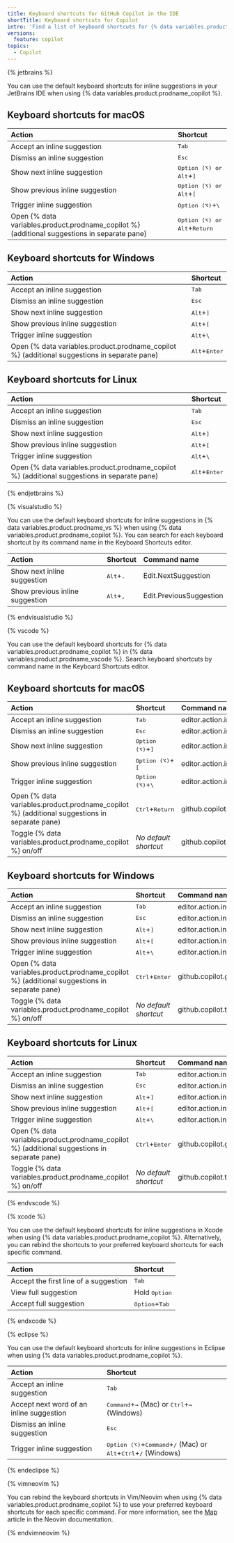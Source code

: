 ```yaml
---
title: Keyboard shortcuts for GitHub Copilot in the IDE
shortTitle: Keyboard shortcuts for Copilot
intro: 'Find a list of keyboard shortcuts for {% data variables.product.prodname_copilot %} in the IDEs that support it.'
versions:
  feature: copilot
topics:
  - Copilot
---
```


{% jetbrains %}

You can use the default keyboard shortcuts for inline suggestions in your JetBrains IDE when using {% data variables.product.prodname_copilot %}.

## Keyboard shortcuts for macOS

| Action | Shortcut |
|:---|:---|
|Accept an inline suggestion|<kbd>Tab</kbd>|
|Dismiss an inline suggestion|<kbd>Esc</kbd>|
|Show next inline suggestion|<kbd>Option (⌥) or Alt</kbd>+<kbd>]</kbd>|
|Show previous inline suggestion|<kbd>Option (⌥) or Alt</kbd>+<kbd>[</kbd>|
|Trigger inline suggestion|<kbd>Option (⌥)</kbd>+<kbd>\\</kbd>|
|Open {% data variables.product.prodname_copilot %} (additional suggestions in separate pane)|<kbd>Option (⌥) or Alt</kbd>+<kbd>Return</kbd> |

## Keyboard shortcuts for Windows

| Action | Shortcut |
|:---|:---|
|Accept an inline suggestion|<kbd>Tab</kbd>|
|Dismiss an inline suggestion|<kbd>Esc</kbd>|
|Show next inline suggestion|<kbd>Alt</kbd>+<kbd>]</kbd>|
|Show previous inline suggestion|<kbd>Alt</kbd>+<kbd>[</kbd>|
|Trigger inline suggestion|<kbd>Alt</kbd>+<kbd>\\</kbd>|
|Open {% data variables.product.prodname_copilot %} (additional suggestions in separate pane)|<kbd>Alt</kbd>+<kbd>Enter</kbd> |

## Keyboard shortcuts for Linux

| Action | Shortcut |
|:---|:---|
|Accept an inline suggestion|<kbd>Tab</kbd>|
|Dismiss an inline suggestion|<kbd>Esc</kbd>|
|Show next inline suggestion|<kbd>Alt</kbd>+<kbd>]</kbd>|
|Show previous inline suggestion|<kbd>Alt</kbd>+<kbd>[</kbd>|
|Trigger inline suggestion|<kbd>Alt</kbd>+<kbd>\\</kbd>|
|Open {% data variables.product.prodname_copilot %} (additional suggestions in separate pane)|<kbd>Alt</kbd>+<kbd>Enter</kbd> |

{% endjetbrains %}

{% visualstudio %}

You can use the default keyboard shortcuts for inline suggestions in {% data variables.product.prodname_vs %} when using {% data variables.product.prodname_copilot %}. You can search for each keyboard shortcut by its command name in the Keyboard Shortcuts editor.

| Action | Shortcut | Command name |
|:---|:---|:---|
|Show next inline suggestion|<kbd>Alt</kbd>+<kbd>.</kbd>|Edit.NextSuggestion|
|Show previous inline suggestion|<kbd>Alt</kbd>+<kbd>,</kbd>|Edit.PreviousSuggestion|

{% endvisualstudio %}

{% vscode %}

You can use the default keyboard shortcuts for {% data variables.product.prodname_copilot %} in {% data variables.product.prodname_vscode %}. Search keyboard shortcuts by command name in the Keyboard Shortcuts editor.

## Keyboard shortcuts for macOS

| Action | Shortcut | Command name |
|:---|:---|:---|
|Accept an inline suggestion|<kbd>Tab</kbd>|editor.action.inlineSuggest.commit|
|Dismiss an inline suggestion|<kbd>Esc</kbd>|editor.action.inlineSuggest.hide|
|Show next inline suggestion| <kbd>Option (⌥)</kbd>+<kbd>]</kbd><br> |editor.action.inlineSuggest.showNext|
|Show previous inline suggestion| <kbd>Option (⌥)</kbd>+<kbd>[</kbd><br> |editor.action.inlineSuggest.showPrevious|
|Trigger inline suggestion| <kbd>Option (⌥)</kbd>+<kbd>\\</kbd><br> |editor.action.inlineSuggest.trigger|
|Open {% data variables.product.prodname_copilot %} (additional suggestions in separate pane)|<kbd>Ctrl</kbd>+<kbd>Return</kbd>|github.copilot.generate|
|Toggle {% data variables.product.prodname_copilot %} on/off|_No default shortcut_|github.copilot.toggleCopilot|

## Keyboard shortcuts for Windows

| Action | Shortcut | Command name |
|:---|:---|:---|
|Accept an inline suggestion|<kbd>Tab</kbd>|editor.action.inlineSuggest.commit|
|Dismiss an inline suggestion|<kbd>Esc</kbd>|editor.action.inlineSuggest.hide|
|Show next inline suggestion|<kbd>Alt</kbd>+<kbd>]</kbd> |editor.action.inlineSuggest.showNext|
|Show previous inline suggestion|<kbd>Alt</kbd>+<kbd>[</kbd>|editor.action.inlineSuggest.showPrevious|
|Trigger inline suggestion|<kbd>Alt</kbd>+<kbd>\\</kbd>|editor.action.inlineSuggest.trigger|
|Open {% data variables.product.prodname_copilot %} (additional suggestions in separate pane)|<kbd>Ctrl</kbd>+<kbd>Enter</kbd>|github.copilot.generate|
|Toggle {% data variables.product.prodname_copilot %} on/off|_No default shortcut_|github.copilot.toggleCopilot|

## Keyboard shortcuts for Linux

| Action | Shortcut | Command name |
|:---|:---|:---|
|Accept an inline suggestion|<kbd>Tab</kbd>|editor.action.inlineSuggest.commit|
|Dismiss an inline suggestion|<kbd>Esc</kbd>|editor.action.inlineSuggest.hide|
|Show next inline suggestion|<kbd>Alt</kbd>+<kbd>]</kbd> |editor.action.inlineSuggest.showNext|
|Show previous inline suggestion|<kbd>Alt</kbd>+<kbd>[</kbd>|editor.action.inlineSuggest.showPrevious|
|Trigger inline suggestion|<kbd>Alt</kbd>+<kbd>\\</kbd>|editor.action.inlineSuggest.trigger|
|Open {% data variables.product.prodname_copilot %} (additional suggestions in separate pane)|<kbd>Ctrl</kbd>+<kbd>Enter</kbd>|github.copilot.generate|
|Toggle {% data variables.product.prodname_copilot %} on/off|_No default shortcut_|github.copilot.toggleCopilot|

{% endvscode %}

{% xcode %}

You can use the default keyboard shortcuts for inline suggestions in Xcode when using {% data variables.product.prodname_copilot %}. Alternatively, you can rebind the shortcuts to your preferred keyboard shortcuts for each specific command.

| Action | Shortcut |
|:---|:---|
|Accept the first line of a suggestion|<kbd>Tab</kbd>|
|View full suggestion|Hold <kbd>Option</kbd>|
|Accept full suggestion|<kbd>Option</kbd>+<kbd>Tab</kbd>|

{% endxcode %}

{% eclipse %}

You can use the default keyboard shortcuts for inline suggestions in Eclipse when using {% data variables.product.prodname_copilot %}.

| Action | Shortcut |
|:---|:---|
|Accept an inline suggestion|<kbd>Tab</kbd>|
|Accept next word of an inline suggestion|<kbd>Command</kbd>+<kbd>&rarr;</kbd> (Mac) or <kbd>Ctrl</kbd>+<kbd>&rarr;</kbd> (Windows)|
|Dismiss an inline suggestion|<kbd>Esc</kbd>|
|Trigger inline suggestion|<kbd>Option (⌥)</kbd>+<kbd>Command</kbd>+<kbd>/</kbd> (Mac) or <kbd>Alt</kbd>+<kbd>Ctrl</kbd>+<kbd>/</kbd> (Windows)|

{% endeclipse %}

{% vimneovim %}

You can rebind the keyboard shortcuts in Vim/Neovim when using {% data variables.product.prodname_copilot %} to use your preferred keyboard shortcuts for each specific command. For more information, see the [Map](https://neovim.io/doc/user/map.html) article in the Neovim documentation.

{% endvimneovim %}
